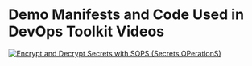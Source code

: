 # Demo Manifests and Code Used in DevOps Toolkit Videos

[![Encrypt and Decrypt Secrets with SOPS (Secrets OPerationS)](https://img.youtube.com/vi//0.jpg)](https://youtu.be/)